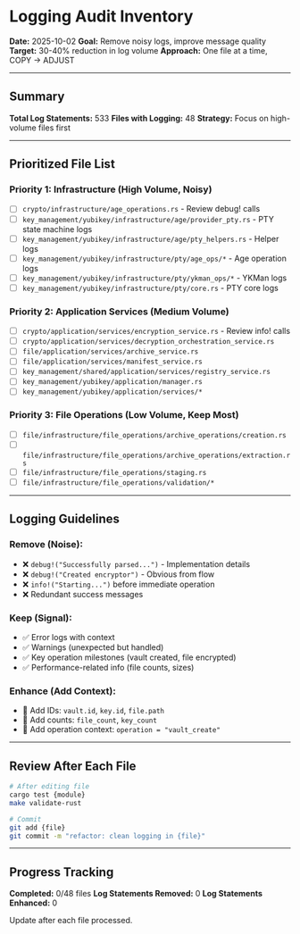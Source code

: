 # Logging Audit Inventory

**Date:** 2025-10-02
**Goal:** Remove noisy logs, improve message quality
**Target:** 30-40% reduction in log volume
**Approach:** One file at a time, COPY → ADJUST

---

## Summary

**Total Log Statements:** 533
**Files with Logging:** 48
**Strategy:** Focus on high-volume files first

---

## Prioritized File List

### Priority 1: Infrastructure (High Volume, Noisy)

- [ ] `crypto/infrastructure/age_operations.rs` - Review debug! calls
- [ ] `key_management/yubikey/infrastructure/age/provider_pty.rs` - PTY state machine logs
- [ ] `key_management/yubikey/infrastructure/age/pty_helpers.rs` - Helper logs
- [ ] `key_management/yubikey/infrastructure/pty/age_ops/*` - Age operation logs
- [ ] `key_management/yubikey/infrastructure/pty/ykman_ops/*` - YKMan logs
- [ ] `key_management/yubikey/infrastructure/pty/core.rs` - PTY core logs

### Priority 2: Application Services (Medium Volume)

- [ ] `crypto/application/services/encryption_service.rs` - Review info! calls
- [ ] `crypto/application/services/decryption_orchestration_service.rs`
- [ ] `file/application/services/archive_service.rs`
- [ ] `file/application/services/manifest_service.rs`
- [ ] `key_management/shared/application/services/registry_service.rs`
- [ ] `key_management/yubikey/application/manager.rs`
- [ ] `key_management/yubikey/application/services/*`

### Priority 3: File Operations (Low Volume, Keep Most)

- [ ] `file/infrastructure/file_operations/archive_operations/creation.rs`
- [ ] `file/infrastructure/file_operations/archive_operations/extraction.rs`
- [ ] `file/infrastructure/file_operations/staging.rs`
- [ ] `file/infrastructure/file_operations/validation/*`

---

## Logging Guidelines

### Remove (Noise):
- ❌ `debug!("Successfully parsed...")` - Implementation details
- ❌ `debug!("Created encryptor")` - Obvious from flow
- ❌ `info!("Starting...")` before immediate operation
- ❌ Redundant success messages

### Keep (Signal):
- ✅ Error logs with context
- ✅ Warnings (unexpected but handled)
- ✅ Key operation milestones (vault created, file encrypted)
- ✅ Performance-related info (file counts, sizes)

### Enhance (Add Context):
- 🔧 Add IDs: `vault.id`, `key.id`, `file.path`
- 🔧 Add counts: `file_count`, `key_count`
- 🔧 Add operation context: `operation = "vault_create"`

---

## Review After Each File

```bash
# After editing file
cargo test {module}
make validate-rust

# Commit
git add {file}
git commit -m "refactor: clean logging in {file}"
```

---

## Progress Tracking

**Completed:** 0/48 files
**Log Statements Removed:** 0
**Log Statements Enhanced:** 0

Update after each file processed.
